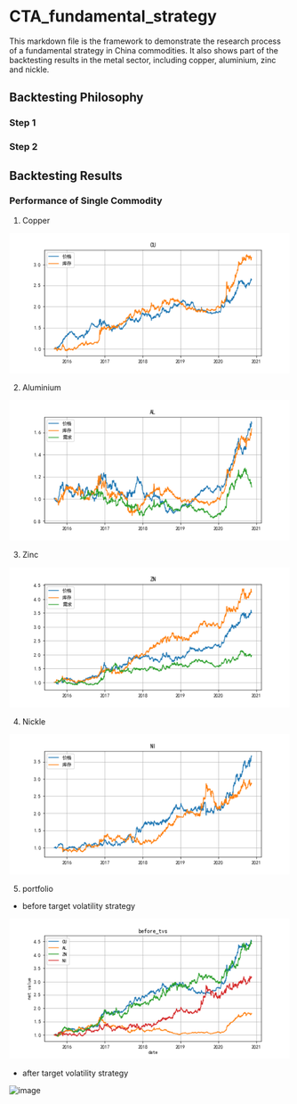 # CTA_fundamental_strategy
This markdown file is the framework to demonstrate the research process of a fundamental strategy in China commodities. It also shows part of the backtesting results in the metal sector, including copper, aluminium, zinc and nickle.
## Backtesting Philosophy
### Step 1 
### Step 2 

## Backtesting Results
### Performance of Single Commodity
1. Copper

![image](https://github.com/jxin2618/CTA_fundamental_strategy/blob/main/figures/CU_category.png)

2. Aluminium

![image](https://github.com/jxin2618/CTA_fundamental_strategy/blob/main/figures/AL_category.png)

3. Zinc

![image](https://github.com/jxin2618/CTA_fundamental_strategy/blob/main/figures/ZN_category.png)

4. Nickle

![image](https://github.com/jxin2618/CTA_fundamental_strategy/blob/main/figures/NI_category.png)

5. portfolio
- before target volatility strategy

![image](https://github.com/jxin2618/CTA_fundamental_strategy/blob/main/figures/options_nav.png)

- after target volatility strategy

![image](https://github.com/jxin2618/CTA_fundamental_strategy/blob/main/figures/after_tvs_5pct.jpg)

